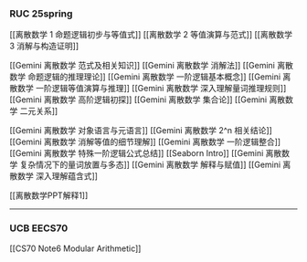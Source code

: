 ### RUC 25spring

[[离散数学 1 命题逻辑初步与等值式]]
[[离散数学 2 等值演算与范式]]
[[离散数学 3 消解与构造证明]]

[[Gemini 离散数学 范式及相关知识]]
[[Gemini 离散数学 消解法]]
[[Gemini 离散数学 命题逻辑的推理理论]]
[[Gemini 离散数学 一阶逻辑基本概念]]
[[Gemini 离散数学 一阶逻辑等值演算与推理]]
[[Gemini 离散数学 深入理解量词推理规则]]
[[Gemini 离散数学 高阶逻辑初探]]
[[Gemini 离散数学 集合论]]
[[Gemini 离散数学 二元关系]]

[[Gemini 离散数学 对象语言与元语言]]
[[Gemini 离散数学 2^n 相关结论]]
[[Gemini 离散数学 消解等值的细节理解]]
[[Gemini 离散数学 一阶逻辑整合]]
[[Gemini 离散数学 特殊一阶逻辑公式总结]]
[[Seaborn Intro]]
[[Gemini 离散数学 复杂情况下的量词放置与多态]]
[[Gemini 离散数学 解释与赋值]]
[[Gemini 离散数学 深入理解蕴含式]]


[[离散数学PPT解释1]]











---
### UCB EECS70

[[CS70 Note6 Modular Arithmetic]]




